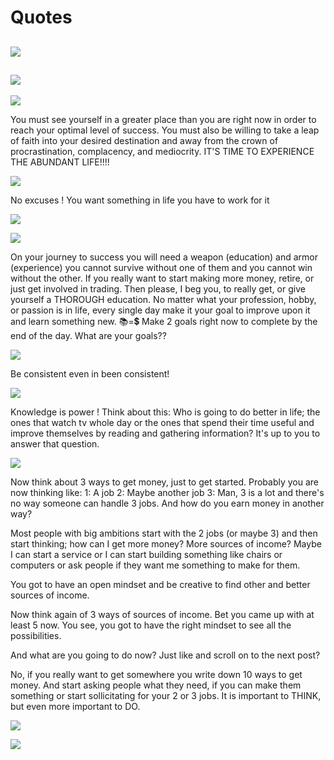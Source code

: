 Quotes 
====

![](https://igcdn-photos-e-a.akamaihd.net/hphotos-ak-xfa1/t51.2885-15/11326826_837677926288156_849252427_n.jpg)
----

![](https://igcdn-photos-h-a.akamaihd.net/hphotos-ak-xaf1/t51.2885-15/11357439_1578517015748967_750363635_n.jpg)
----

![](https://igcdn-photos-c-a.akamaihd.net/hphotos-ak-xaf1/t51.2885-15/1391412_1438284993146570_230426206_n.jpg)

You must see yourself in a greater place than you are right now in order to reach your optimal level of success. You must also be willing to take a leap of faith into your desired destination and away from the crown of procrastination, complacency, and mediocrity. IT'S TIME TO EXPERIENCE THE ABUNDANT LIFE!!!!

![](https://gm1.ggpht.com/AGUZ-CW744xpIt5yhvTDib3iM7gcnxZEww3pq9TnD0u1ewpJszsbEwmghr5X_CthAaqA9loVpO04h90Zc1MoVRqsPJndT7PjpSbi62rCVG32p229atJkH5R-XiQ2Cz__FU0zTkXZ3AFyoYPEHIZ5R--TbDzCHuKNPtiZlO4fLUEe0cztv3P2-lWnLah-P7ZUi_f1LHnVmYjThmgk1PKgYXtph4GGLr6YBQiH7d6lE67lFba9_zrk6NiVXWDJwIwyuDMLDOWoXjJ9Ctu-gQMQZq-uqqg3W0_Wi9Fwcrg9rqShxLhDw6cgY4G-QqxhLYh1996Ydjr7R5I8QTLXYIncSnfRpnjk4bypQdcInW6fB5DaPF5-3w8AW_f3GF6V33UrbBqUbNmtfCSaXtLE6YDVMrMdqlN0WRZTSCvwHt5tBJZyJ1WFO0QctPyAQuI1EfA0DDYZepsZllrOrivx1Lz3fMDM7bIP8eazW8jxhCJAS0SfMAPbjGkUQMWeA6KsLlF01Qw2_Hk8P4iDKDAAJbwD5USm6_0SkH7236-fbx57H4i2QjyWGTxG7yc3CjYpCRkA0g8FC7Sa9aJTjnvMkrjSOfmx4rTCm85qEB4p=w1656-h805-l75-ft)

No excuses ! You want something in life you have to work for it
 
![](https://igcdn-photos-c-a.akamaihd.net/hphotos-ak-xfa1/t51.2885-15/11377868_1485801778378634_1024773804_n.jpg)

![](https://igcdn-photos-d-a.akamaihd.net/hphotos-ak-xfa1/t51.2885-15/11326577_1610180779265523_2090280210_n.jpg)

On your journey to success you will need a weapon (education) and armor (experience) you cannot survive without one of them and you cannot win without the other. If you really want to start making more money, retire, or just get involved in trading. Then please, I beg you, to really get, or give yourself a THOROUGH education. No matter what your profession, hobby, or passion is in life, every single day make it your goal to improve upon it and learn something new. 📚=💲
Make 2 goals right now to complete by the end of the day.
What are your goals??

![](https://igcdn-photos-g-a.akamaihd.net/hphotos-ak-xaf1/t51.2885-15/11378050_680853435381502_491698_n.jpg)

Be consistent even in been consistent!

![](https://scontent-ord1-1.cdninstagram.com/hphotos-xfa1/t51.2885-15/11326811_1644509879113615_1919634650_n.jpg)

Knowledge is power ! Think about this: Who is going to do better in life; the ones that watch tv whole day or the ones that spend their time useful and improve themselves by reading and gathering information? It's up to you to answer that question.

![](https://igcdn-photos-d-a.akamaihd.net/hphotos-ak-xpa1/t51.2885-15/11191490_376582802534027_1797009658_n.jpg)

Now think about 3 ways to get money, just to get started. Probably you are now thinking like:
1: A job
2: Maybe another job
3: Man, 3 is a lot and there's no way someone can handle 3 jobs. And how do you earn money in another way?

Most people with big ambitions start with the 2 jobs (or maybe 3) and then start thinking; how can I get more money? More sources of income? 
Maybe I can start a service or I can start building something like chairs or computers or ask people if they want me something to make for them.

You got to have an open mindset and be creative to find other and better sources of income.

Now think again of 3 ways of sources of income. 
Bet you came up with at least 5 now. You see, you got to have the right mindset to see all the possibilities.

And what are you going to do now?
Just like and scroll on to the next post?

No, if you really want to get somewhere you write down 10 ways to get money. And start asking people what they need, if you can make them something or start sollicitating for your 2 or 3 jobs. 
It is important to THINK, but even more important to DO. 

![](https://igcdn-photos-a-a.akamaihd.net/hphotos-ak-xfa1/t51.2885-15/11241353_1642531522645480_102733195_n.jpg)

![](https://igcdn-photos-e-a.akamaihd.net/hphotos-ak-xfa1/t51.2885-15/11421998_663302533802588_899412162_n.jpg)

![]()
![]()
![]()
![]()
![]()
![]()
![]()
![]()
![]()
![]()
![]()
![]()
![]()
